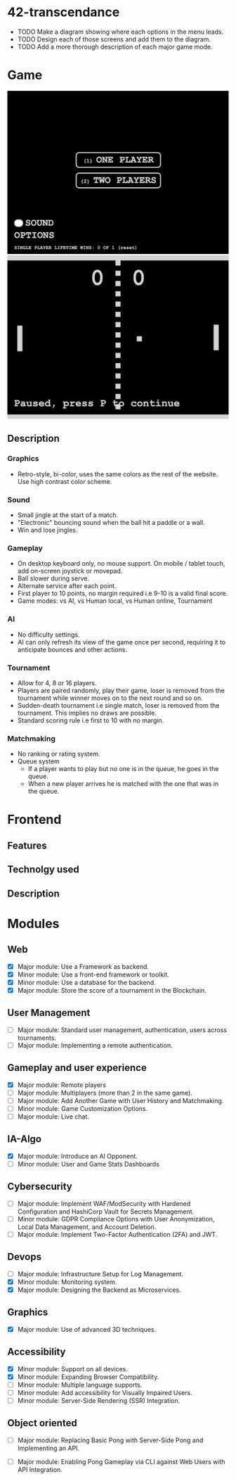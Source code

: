 # 42-transcendance

+ TODO Make a diagram showing where each options in the menu leads.
+ TODO Design each of those screens and add them to the diagram.
+ TODO Add a more thorough description of each major game mode.

# Game
![Start menu](img/startmenu.png)
![Board](img/board.png)
## Description
### Graphics
+ Retro-style, bi-color, uses the same colors as the rest of the website.
  Use high contrast color scheme.

### Sound
+ Small jingle at the start of a match.
+ "Electronic" bouncing sound when the ball hit a paddle or a wall.
+ Win and lose jingles.

### Gameplay
+ On desktop keyboard only, no mouse support. On mobile / tablet touch, add
  on-screen joystick or movepad.
+ Ball slower during serve.
+ Alternate service after each point.
+ First player to 10 points, no margin required i.e 9-10 is a valid final score.
+ Game modes: vs AI, vs Human local, vs Human online, Tournament

### AI
+ No difficulty settings.
+ AI can only refresh its view of the game once per second, requiring it to
  anticipate bounces and other actions.

### Tournament
+ Allow for 4, 8 or 16 players.
+ Players are paired randomly, play their game, loser is removed from the
  tournament while winner moves on to the next round and so on.
+ Sudden-death tournament i.e single match, loser is removed from the
  tournament. This implies no draws are possible.
+ Standard scoring rule i.e first to 10 with no margin.

### Matchmaking
+ No ranking or rating system.
+ Queue system
  + If a player wants to play but no one is in the queue, he goes in the queue.
  + When a new player arrives he is matched with the one that was in the queue.

# Frontend
## Features
## Technolgy used
## Description

# Modules

## Web
+ [x] Major module: Use a Framework as backend.
+ [x] Minor module: Use a front-end framework or toolkit.
+ [x] Minor module: Use a database for the backend.
+ [x] Major module: Store the score of a tournament in the Blockchain.

## User Management
+ [ ] Major module: Standard user management, authentication, users across tournaments.
+ [ ] Major module: Implementing a remote authentication.

## Gameplay and user experience
+ [x] Major module: Remote players
+ [ ] Major module: Multiplayers (more than 2 in the same game).
+ [ ] Major module: Add Another Game with User History and Matchmaking.
+ [ ] Minor module: Game Customization Options.
+ [ ] Major module: Live chat.

## IA-Algo
+ [x] Major module: Introduce an AI Opponent.
+ [ ] Minor module: User and Game Stats Dashboards

## Cybersecurity
+ [ ] Major module: Implement WAF/ModSecurity with Hardened Configuration and HashiCorp Vault for Secrets Management.
+ [ ] Minor module: GDPR Compliance Options with User Anonymization, Local Data Management, and Account Deletion.
+ [ ] Major module: Implement Two-Factor Authentication (2FA) and JWT.

## Devops
+ [ ] Major module: Infrastructure Setup for Log Management.
+ [x] Minor module: Monitoring system.
+ [x] Major module: Designing the Backend as Microservices.

## Graphics
+ [x] Major module: Use of advanced 3D techniques.

## Accessibility
+ [x] Minor module: Support on all devices.
+ [x] Minor module: Expanding Browser Compatibility.
+ [ ] Minor module: Multiple language supports.
+ [ ] Minor module: Add accessibility for Visually Impaired Users.
+ [ ] Minor module: Server-Side Rendering (SSR) Integration.

## Object oriented
+ [ ] Major module: Replacing Basic Pong with Server-Side Pong and Implementing an API.
+ [ ] Major module: Enabling Pong Gameplay via CLI against Web Users with API Integration.


